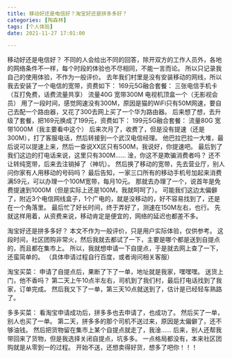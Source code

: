 ```yaml
---
title: 移动好还是电信好？淘宝好还是拼多多好？
categories: [陶森林]
tags: [个人体验]
date: 2021-11-27 17:01:00

---
```

移动好还是电信好？
不同的人会给出不同的回答，除开双方的工作人员外，各地的网络条件不一样，每个时段的体验也不尽相同，不能一言而论。
所以只记录我自己的使用体验，不作为一般评价。
去年我们村里是没有安装移动的网线，所以我去安装了一个电信的宽带，资费如下：
169元5G融合套餐：
三张电信手机卡（互打免费，话费流量共享）
流量40G
宽带300M
电视机顶盒一个（无影视会员）
用了一段时间，感觉网速没有300M，原因是猫的WiFi只有50M网速，要自己去配一个路由器，又花了300去网上买了一个华为路由器。
后来想了想，去升级了套餐，把169元换成了199元，资费如下：
199元5G融合套餐：
流量80G
宽带1000M（我主要看中这个）
后来次月了，收费了，但是没有提速（还是300M），打了客服电话，然后转接到一个武汉电信经理。
他巴拉巴拉一大堆，最后说可以提速上来，然后一查说XX区只有500M，我说好，你提速吧。
最后到了我们这边的打电话来说，这里只有300M......
淦，你这不是欺骗消费者吗？
还不让转纯宽带，后来去注销掉了（神坑）。
然后换了移动的宽带，先去营业厅，别人问你家有人用移动的号码吗？
最后告知，一家三口所有的移动手机号加起来消费满59元，可以办理一个100M宽带，每月10元。
那就去办理了一个，说首年是免费提速到1000M（但是实际上还是100M，我就呵呵了）。
可能我们这边太偏僻了，附近3个电信网线盒子，1个广电的，就是没移动的，好不容易找到了，还是在一个角落里。
最后忙了好长时间，终于弄好了，测速在150M左右，也行。
先就这样用着，从资费来说，移动肯定是便宜的，网络的延迟也都差不多。

淘宝好还是拼多多好？
本文不作为一般评价，只是用户实际体验，仅供参考。
这段时间，社区团购非常火，然后我就去都试了一下，主要是哪个都是送到自提点的，而且都在集市上。
所以，我就想申请一下自提点，于是就去网上查了一下，还蛮简单的。
（具体申请过程自行百度，或者询问相关客服）

淘宝买菜：
申请了自提点后，果断了下了一单，地址就是我家，嘿嘿嘿。
送货上门，他不香吗？
第二天上午10点半左右，司机到了我们村，最后打电话找到了我家，订单完成。
然后我又下了一单，第三天10点就送到了，估计是已经轻车熟路了。

多多买菜：
看淘宝申请成功后，拼多多也去申请了，也成功了。
然后买了一单，别人也买了一单。
第二天，拼多多的那个司机不送过来，原因是太偏僻了，还不够油钱。
然后把货物留在集市上某个自提点就走了，我淦......
后来，别人还帮我带回来了货物，但是我选择关闭自提点，坑多多。
一点格局都没有，本来社区团购就是从零到一的过程。
开始不送，还想卖得好货，想多了吧你！！！
